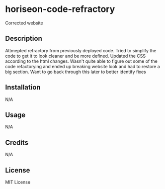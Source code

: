 # horiseon-code-refractory
Corrected website
## Description

Attmepted refractory from previously deployed code. Tried to simplify the code to get it to look cleaner and be more defined. Updated the CSS according to the html changes. Wasn't quite able to figure out some of the code refactorying and ended up breaking website look and had to restore a big section. Want to go back through this later to better identify fixes

## Installation

N/A

## Usage

N/A

## Credits

N/A

## License

MIT License
